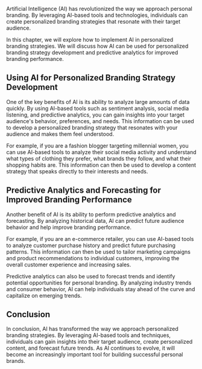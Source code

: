 
Artificial Intelligence (AI) has revolutionized the way we approach personal branding. By leveraging AI-based tools and technologies, individuals can create personalized branding strategies that resonate with their target audience.

In this chapter, we will explore how to implement AI in personalized branding strategies. We will discuss how AI can be used for personalized branding strategy development and predictive analytics for improved branding performance.

Using AI for Personalized Branding Strategy Development
-------------------------------------------------------

One of the key benefits of AI is its ability to analyze large amounts of data quickly. By using AI-based tools such as sentiment analysis, social media listening, and predictive analytics, you can gain insights into your target audience's behavior, preferences, and needs. This information can be used to develop a personalized branding strategy that resonates with your audience and makes them feel understood.

For example, if you are a fashion blogger targeting millennial women, you can use AI-based tools to analyze their social media activity and understand what types of clothing they prefer, what brands they follow, and what their shopping habits are. This information can then be used to develop a content strategy that speaks directly to their interests and needs.

Predictive Analytics and Forecasting for Improved Branding Performance
----------------------------------------------------------------------

Another benefit of AI is its ability to perform predictive analytics and forecasting. By analyzing historical data, AI can predict future audience behavior and help improve branding performance.

For example, if you are an e-commerce retailer, you can use AI-based tools to analyze customer purchase history and predict future purchasing patterns. This information can then be used to tailor marketing campaigns and product recommendations to individual customers, improving the overall customer experience and increasing sales.

Predictive analytics can also be used to forecast trends and identify potential opportunities for personal branding. By analyzing industry trends and consumer behavior, AI can help individuals stay ahead of the curve and capitalize on emerging trends.

Conclusion
----------

In conclusion, AI has transformed the way we approach personalized branding strategies. By leveraging AI-based tools and techniques, individuals can gain insights into their target audience, create personalized content, and forecast future trends. As AI continues to evolve, it will become an increasingly important tool for building successful personal brands.
